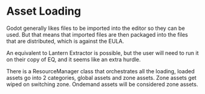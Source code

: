 ﻿# Asset Loading
Godot generally likes files to be imported into the editor so they can be used. But that means that imported files are
then packaged into the files that are distributed, which is against the EULA.

An equivalent to Lantern Extractor is possible, but the user will need to run it on their copy of EQ, and it seems like
an extra hurdle.

There is a ResourceManager class that orchestrates all the loading, loaded assets go into 2 categories, global assets
and zone assets. Zone assets get wiped on switching zone. Ondemand assets will be considered zone assets.
